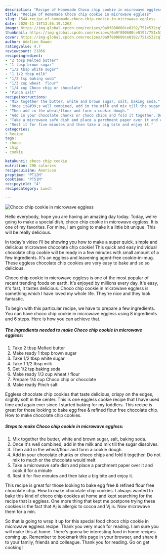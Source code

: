 ```yaml
---
description: "Recipe of Homemade Choco chip cookie in microwave eggless"
title: "Recipe of Homemade Choco chip cookie in microwave eggless"
slug: 1544-recipe-of-homemade-choco-chip-cookie-in-microwave-eggless
date: 2020-11-15T13:56:19.126Z
image: https://img-global.cpcdn.com/recipes/0a9f800600ce0192/751x532cq70/choco-chip-cookie-in-microwave-eggless-recipe-main-photo.jpg
thumbnail: https://img-global.cpcdn.com/recipes/0a9f800600ce0192/751x532cq70/choco-chip-cookie-in-microwave-eggless-recipe-main-photo.jpg
cover: https://img-global.cpcdn.com/recipes/0a9f800600ce0192/751x532cq70/choco-chip-cookie-in-microwave-eggless-recipe-main-photo.jpg
author: Adeline Bowen
ratingvalue: 4.7
reviewcount: 21866
recipeingredient:
- "2 tbsp Melted butter"
- "1 tbsp brown sugar"
- "1/2 tbsp white sugar"
- "1 1/2 tbsp milk"
- "1/2 tsp baking soda"
- "1/3 cup wheat  flour"
- "1/4 cup Choco chip or chocolate"
- "Pinch salt"
recipeinstructions:
- "Mix together the butter, white and brown sugar, salt, baking soda."
- "Once it&#39;s well combined, add in the milk and mix till the sugar dissolves."
- "Then add in the wheat/flour and form a cookie dough."
- "Add in your chocolate chunks or choco chips and fold it together. Do not mix to much or the chocolate would melt"
- "Take a microwave safe dish and place a parchment paper over it and cook it for a minute"
- "Rest it for five minutes and then take a big bite and enjoy it."
categories:
- Recipe
tags:
- choco
- chip
- cookie

katakunci: choco chip cookie 
nutrition: 290 calories
recipecuisine: American
preptime: "PT12M"
cooktime: "PT51M"
recipeyield: "4"
recipecategory: Lunch

---
```



![Choco chip cookie in microwave eggless](https://img-global.cpcdn.com/recipes/0a9f800600ce0192/751x532cq70/choco-chip-cookie-in-microwave-eggless-recipe-main-photo.jpg)

Hello everybody, hope you are having an amazing day today. Today, we're going to make a special dish, choco chip cookie in microwave eggless. It is one of my favorites. For mine, I am going to make it a little bit unique. This will be really delicious.

In today&#39;s video I&#39;ll be showing you how to make a super quick, simple and delicious microwave chocolate chip cookie! This quick and easy individual chocolate chip cookie will be ready in a few minutes with small amount of a few ingredients. It&#39;s an eggless and leavening agent-free cookie-in-mug. These eggless chocolate chip cookies are very easy to bake and so so delicious.

Choco chip cookie in microwave eggless is one of the most popular of recent trending foods on earth. It's enjoyed by millions every day. It's easy, it's fast, it tastes delicious. Choco chip cookie in microwave eggless is something which I have loved my whole life. They're nice and they look fantastic.


To begin with this particular recipe, we have to prepare a few ingredients. You can have choco chip cookie in microwave eggless using 8 ingredients and 6 steps. Here is how you can achieve that.

<!--inarticleads1-->

##### The ingredients needed to make Choco chip cookie in microwave eggless:

1. Take 2 tbsp Melted butter
1. Make ready 1 tbsp brown sugar
1. Take 1/2 tbsp white sugar
1. Take 1 1/2 tbsp milk
1. Get 1/2 tsp baking soda
1. Make ready 1/3 cup wheat / flour
1. Prepare 1/4 cup Choco chip or chocolate
1. Make ready Pinch salt


Eggless chocolate chip cookies that taste delicious, crispy on the edges, slightly soft in the center. This is one eggless cookie recipe that I have used time and again ever since I started baking for my toddlers. This recipe is great for those looking to bake egg free &amp; refined flour free chocolate chip. How to make chocolate chip cookies. 

<!--inarticleads2-->

##### Steps to make Choco chip cookie in microwave eggless:

1. Mix together the butter, white and brown sugar, salt, baking soda.
1. Once it&#39;s well combined, add in the milk and mix till the sugar dissolves.
1. Then add in the wheat/flour and form a cookie dough.
1. Add in your chocolate chunks or choco chips and fold it together. Do not mix to much or the chocolate would melt
1. Take a microwave safe dish and place a parchment paper over it and cook it for a minute
1. Rest it for five minutes and then take a big bite and enjoy it.


This recipe is great for those looking to bake egg free &amp; refined flour free chocolate chip. How to make chocolate chip cookies. I always wanted to bake this kind of choco chip cookies at home and kept searching for the recipe that is eggless. One more thing that kept me postpone trying these cookies is the fact that Aj is allergic to cocoa and Vj is. Now microwave them for a min. 

So that is going to wrap it up for this special food choco chip cookie in microwave eggless recipe. Thank you very much for reading. I am sure you will make this at home. There's gonna be interesting food in home recipes coming up. Remember to bookmark this page in your browser, and share it to your family, friends and colleague. Thank you for reading. Go on get cooking!
